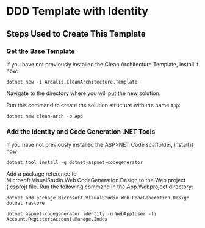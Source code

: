 # DDD Template with Identity

## Steps Used to Create This Template

### Get the Base Template

If you have not previously installed the Clean Architecture Template, install it now:

```dotnetcli
dotnet new -i Ardalis.CleanArchitecture.Template
```

Navigate to the directory where you will put the new solution.

Run this command to create the solution structure with the name `App`:

```dotnetcli
dotnet new clean-arch -o App
```

### Add the Identity and Code Generation .NET Tools

If you have not previously installed the ASP>NET Code scaffolder, install it now

```dotnetcli
dotnet tool install -g dotnet-aspnet-codegenerator
```

Add a package reference to Microsoft.VisualStudio.Web.CodeGeneration.Design to the Web project (.csproj) file. Run the following command in the App.Webproject directory:

```dotnetcli
dotnet add package Microsoft.VisualStudio.Web.CodeGeneration.Design
dotnet restore
```


```dotnetcli
dotnet aspnet-codegenerator identity -u WebApp1User -fi Account.Register;Account.Manage.Index
```
